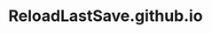 # ReloadLastSave.github.io
<elevenlabs-convai agent-id="agent_4001k13q78bvfmv9tqfns6w0by6r"></elevenlabs-convai><script src="https://unpkg.com/@elevenlabs/convai-widget-embed" async type="text/javascript"></script>
